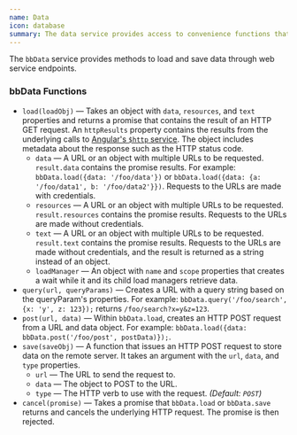 ```yaml
---
name: Data
icon: database
summary: The data service provides access to convenience functions that allow you to manipulate data.
---
```


The `bbData` service provides methods to load and save data through web service endpoints.

### bbData Functions ###

  - `load(loadObj)` &mdash; Takes an object with `data`, `resources`, and `text` properties and returns a promise that contains the result of an HTTP GET request. An `httpResults` property contains the results from the underlying calls to [Angular's `$http` service](https://docs.angularjs.org/api/ng/service/$http). The object includes metadata about the response such as the HTTP status code.
    - `data` &mdash; A URL or an object with multiple URLs to be requested. `result.data` contains the promise results. For example: `bbData.load({data: '/foo/data'})` or `bbData.load({data: {a: '/foo/data1', b: '/foo/data2'}})`. Requests to the URLs are made with credentials.
    - `resources` &mdash; A URL or an object with multiple URLs to be requested. `result.resources` contains the promise results. Requests to the URLs are made without credentials.
    - `text` &mdash; A URL or an object with multiple URLs to be requested. `result.text` contains the promise results. Requests to the URLs are made without credentials, and the result is returned as a string instead of an object.
    - `loadManager` &mdash; An object with `name` and `scope` properties that creates a wait while it and its child load managers retrieve data.
  - `query(url, queryParams)` &mdash; Creates a URL with a query string based on the queryParam's properties. For example: `bbData.query('/foo/search', {x: 'y', z: 123});` returns `/foo/search?x=y&z=123`.
  - `post(url, data)` &mdash; Within `bbData.load`, creates an HTTP POST request from a URL and data object. For example: `bbData.load({data: bbData.post('/foo/post', postData)});`.
  - `save(saveObj)` &mdash; A function that issues an HTTP POST request to store data on the remote server. It takes an argument with the `url`, `data`, and `type` properties.
    - `url` &mdash; The URL to send the request to.
    - `data` &mdash; The object to POST to the URL.
    - `type` &mdash; The HTTP verb to use with the request. *(Default: `POST`)* 
  - `cancel(promise)` &mdash; Takes a promise that `bbData.load` or `bbData.save` returns and cancels the underlying HTTP request. The promise is then rejected.
